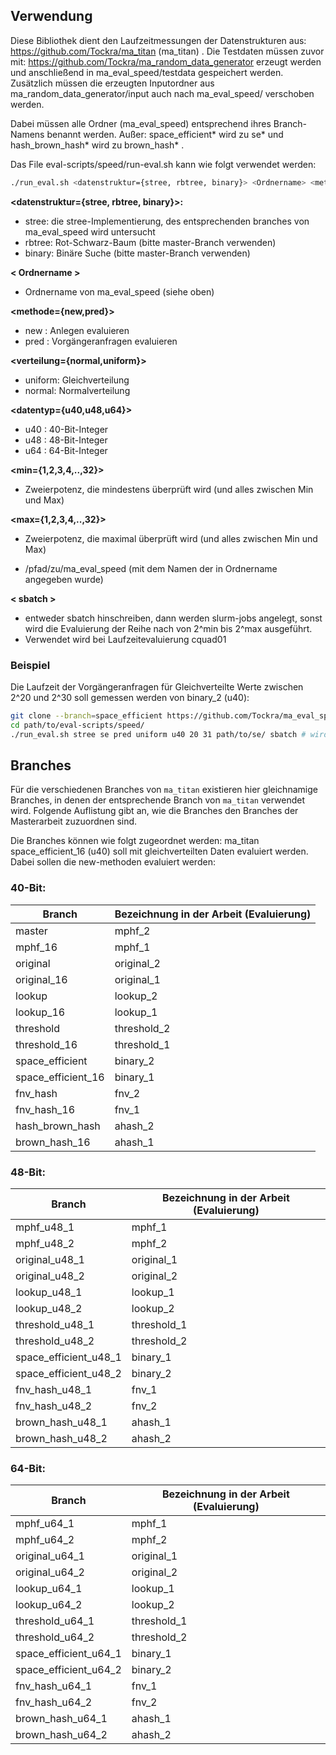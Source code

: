 ## Verwendung
Diese Bibliothek dient den Laufzeitmessungen der Datenstrukturen aus: https://github.com/Tockra/ma_titan (ma_titan) .
Die Testdaten müssen zuvor mit: https://github.com/Tockra/ma_random_data_generator erzeugt werden und anschließend in ma_eval_speed/testdata gespeichert werden. Zusätzlich müssen
die erzeugten Inputordner aus ma_random_data_generator/input auch nach ma_eval_speed/ verschoben werden.

Dabei müssen alle Ordner (ma_eval_speed) entsprechend ihres Branch-Namens benannt werden. Außer: space_efficient* wird zu se* und hash_brown_hash* wird zu brown_hash* .



Das File eval-scripts/speed/run-eval.sh kann wie folgt verwendet werden:
```bash
./run_eval.sh <datenstruktur={stree, rbtree, binary}> <Ordnername> <methode={new,pred}> <verteilung={normal,uniform}> <datentyp={u40,u48,u64}> <min={1,2,3,4,..,32}> <max={1,2,3,4,..,32}> <Pfad zu ma_eval_speed> <sbatch> 
```

**<datenstruktur={stree, rbtree, binary}>:** 
- stree: die stree-Implementierung, des entsprechenden branches von ma_eval_speed wird untersucht
- rbtree: Rot-Schwarz-Baum (bitte master-Branch verwenden)
- binary: Binäre Suche (bitte master-Branch verwenden)

**< Ordnername >**
- Ordnername von ma_eval_speed (siehe oben)

**<methode={new,pred}>**
- new : Anlegen evaluieren
- pred : Vorgängeranfragen evaluieren

**<verteilung={normal,uniform}>**
- uniform: Gleichverteilung
- normal: Normalverteilung

**<datentyp={u40,u48,u64}>**
- u40 : 40-Bit-Integer
- u48 : 48-Bit-Integer
- u64 : 64-Bit-Integer

**<min={1,2,3,4,..,32}>**
- Zweierpotenz, die mindestens überprüft wird (und alles zwischen Min und Max)

**<max={1,2,3,4,..,32}>**
- Zweierpotenz, die maximal überprüft wird (und alles zwischen Min und Max)

**<Pfad zu ma_eval_speed>**
- /pfad/zu/ma_eval_speed (mit dem Namen der in Ordnername angegeben wurde)

**< sbatch >**
- entweder sbatch hinschreiben, dann werden slurm-jobs angelegt, sonst wird die Evaluierung der Reihe nach von 2^min bis 2^max ausgeführt.
- Verwendet wird bei Laufzeitevaluierung cquad01 

### Beispiel
Die Laufzeit der Vorgängeranfragen für Gleichverteilte Werte zwischen 2^20 und 2^30 soll gemessen werden von binary_2 (u40):
```bash
git clone --branch=space_efficient https://github.com/Tockra/ma_eval_speed/ se
cd path/to/eval-scripts/speed/
./run_eval.sh stree se pred uniform u40 20 31 path/to/se/ sbatch # wird sbatch weggelassen, wird die Laufzeitanalyse lokal ausgeführt
``` 


## Branches
Für die verschiedenen Branches von `ma_titan` existieren hier gleichnamige Branches, in denen der entsprechende Branch von `ma_titan` verwendet wird. Folgende Auflistung gibt an, wie
die Branches den Branches der Masterarbeit zuzuordnen sind.


Die Branches können wie folgt zugeordnet werden:
ma_titan space_efficient_16 (u40) soll mit gleichverteilten Daten evaluiert werden. Dabei sollen die new-methoden evaluiert werden:

### 40-Bit:

| Branch               | Bezeichnung in der Arbeit (Evaluierung)|
| -------------------- |----------------------------------------| 
| master               | mphf_2                                 |
| mphf_16              | mphf_1                                 |
| original             | original_2                             | 
| original_16          | original_1                             | 
| lookup               | lookup_2                               | 
| lookup_16            | lookup_1                               | 
| threshold            | threshold_2                            | 
| threshold_16         | threshold_1                            | 
| space_efficient      | binary_2                               | 
| space_efficient_16   | binary_1                               | 
| fnv_hash             | fnv_2                                  | 
| fnv_hash_16          | fnv_1                                  | 
| hash_brown_hash      | ahash_2                                | 
| brown_hash_16        | ahash_1                                | 

### 48-Bit:

| Branch                | Bezeichnung in der Arbeit (Evaluierung)|
| --------------------- |----------------------------------------| 
| mphf_u48_1            | mphf_1                                 |
| mphf_u48_2            | mphf_2                                 |
| original_u48_1        | original_1                             | 
| original_u48_2        | original_2                             | 
| lookup_u48_1          | lookup_1                               | 
| lookup_u48_2          | lookup_2                               | 
| threshold_u48_1       | threshold_1                            | 
| threshold_u48_2       | threshold_2                            | 
| space_efficient_u48_1 |  binary_1                              | 
| space_efficient_u48_2 | binary_2                               | 
| fnv_hash_u48_1        | fnv_1                                  | 
| fnv_hash_u48_2        | fnv_2                                  | 
| brown_hash_u48_1      | ahash_1                                | 
| brown_hash_u48_2      | ahash_2                                | 

### 64-Bit:

| Branch                 | Bezeichnung in der Arbeit (Evaluierung)|
| ---------------------- |----------------------------------------| 
| mphf_u64_1             | mphf_1                                 |
| mphf_u64_2             | mphf_2                                 |
| original_u64_1         | original_1                             | 
| original_u64_2         | original_2                             | 
| lookup_u64_1           | lookup_1                               | 
| lookup_u64_2           | lookup_2                               | 
| threshold_u64_1        | threshold_1                            | 
| threshold_u64_2        | threshold_2                            | 
| space_efficient_u64_1  |  binary_1                              | 
| space_efficient_u64_2  | binary_2                               | 
| fnv_hash_u64_1         | fnv_1                                  | 
| fnv_hash_u64_2         | fnv_2                                  | 
| brown_hash_u64_1       | ahash_1                                | 
| brown_hash_u64_2       | ahash_2                                | 
